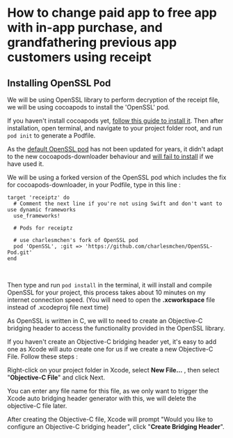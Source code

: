 # How to change paid app to free app with in-app purchase, and grandfathering previous app customers using receipt





## Installing OpenSSL Pod

We will be using OpenSSL library to perform decryption of the receipt file, we will be using cocoapods to install the 'OpenSSL' pod.



If you haven't install cocoapods yet, [follow this guide to install it](https://cocoapods.org). Then after installation, open terminal, and navigate to your project folder root, and run `pod init` to generate a Podfile.



As the [default OpenSSL pod](https://github.com/FredericJacobs/OpenSSL-Pod) has not been updated for years, it didn't adapt to the new cocoapods-downloader behaviour and [will fail to install](https://github.com/FredericJacobs/OpenSSL-Pod/issues/49) if we have used it.



We will be using a forked version of the OpenSSL pod which includes the fix for cocoapods-downloader, in your Podfile, type in this line : 

```Podfile
target 'receiptz' do
  # Comment the next line if you're not using Swift and don't want to use dynamic frameworks
  use_frameworks!

  # Pods for receiptz
  
  # use charlesmchen's fork of OpenSSL pod
  pod 'OpenSSL', :git => 'https://github.com/charlesmchen/OpenSSL-Pod.git'
end

```

<br>



Then type and run `pod install` in the terminal, it will install and compile OpenSSL for your project, this process takes about 10 minutes on my internet connection speed. (You will need to open the **.xcworkspace** file instead of .xcodeproj file next time)



As OpenSSL is written in C,  we will to need to create an Objective-C bridging header to access the functionality provided in the OpenSSL library.



If you haven't create an Objective-C bridging header yet, it's easy to add one as Xcode will auto create one for us if we create a new Objective-C File. Follow these steps :



Right-click on your project folder in Xcode, select **New File…** , then select "**Objective-C File**"  and click Next.

You can enter any file name for this file, as we only want to trigger the Xcode auto bridging header generator with this, we will delete the objective-C file later.



After creating the Objective-C file, Xcode will prompt "Would you like to configure an Objective-C bridging header", click "**Create Bridging Header**".